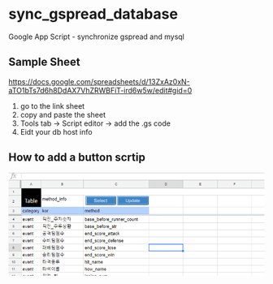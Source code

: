 # sync_gspread_database
Google App Script - synchronize gspread and mysql

## Sample Sheet
https://docs.google.com/spreadsheets/d/13ZxAz0xN-aTO1bTs7d6h8DdAX7VhZRWBFiT-ird6w5w/edit#gid=0

1. go to the link sheet
2. copy and paste the sheet
3. Tools tab -> Script editor -> add the .gs code
4. Eidt your db host info

## How to add a button scrtip
![alt text](https://github.com/cs2jang/sync_gspread_database/blob/master/howto.gif?raw=true)
